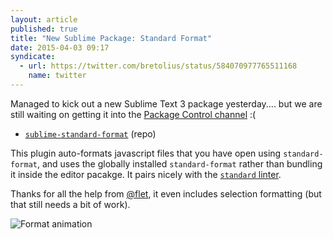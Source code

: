 ```yaml
---
layout: article
published: true
title: "New Sublime Package: Standard Format"
date: 2015-04-03 09:17
syndicate:
  - url: https://twitter.com/bretolius/status/584070977765511168
    name: twitter
---
```


Managed to kick out a new Sublime Text 3 package yesterday.... but we are still waiting on getting it into the [Package Control channel](https://github.com/bcomnes/sublime-standard-format/issues/3) :(

- [`sublime-standard-format`](https://github.com/bcomnes/sublime-standard-format) (repo)

This plugin auto-formats javascript files that you have open using `standard-format`, and uses the globally installed `standard-format` rather than bundling it inside the editor pacakge.  It pairs nicely with the [`standard` linter](https://github.com/Flet/SublimeLinter-contrib-standard).

Thanks for all the help from [@flet](https://github.com/Flet), it even includes selection formatting (but that still needs a bit of work).

![Format animation](https://cdn.rawgit.com/bcomnes/sublime-standard-format/master/format.gif)
